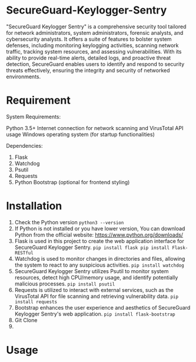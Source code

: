 # SecureGuard-Keylogger-Sentry
"SecureGuard Keylogger Sentry" is a comprehensive security tool tailored for network administrators, system administrators, forensic analysts, and cybersecurity analysts. It offers a suite of features to bolster system defenses, including monitoring keylogging activities, scanning network traffic, tracking system resources, and assessing vulnerabilities. With its ability to provide real-time alerts, detailed logs, and proactive threat detection, SecureGuard enables users to identify and respond to security threats effectively, ensuring the integrity and security of networked environments.

# Requirement
System Requirements:

Python 3.5+
Internet connection for network scanning and VirusTotal API usage
Windows operating system (for startup functionalities)

Dependencies:

1. Flask
2. Watchdog
3. Psutil
4. Requests
5. Python Bootstrap (optional for frontend styling)

# Installation 
1. Check the Python version
   `
   python3 --version
   `
3. If Python is not installed or you have lower version, You can download Python from the official website: https://www.python.org/downloads/
4. Flask is used in this project to create the web application interface for SecureGuard Keylogger Sentry.
   `
   pip install flask
   pip install Flask-RESTful
   `
5. Watchdog is used to monitor changes in directories and files, allowing the system to react to any suspicious activities.
   `
   pip install watchdog
   `
6. SecureGuard Keylogger Sentry utilizes Psutil to monitor system resources, detect high CPU/memory usage, and identify potentially malicious processes.
   `
   pip install psutil
   `
8. Requests is utilized to interact with external services, such as the VirusTotal API for file scanning and retrieving vulnerability data.
   `
   pip install requests
   `
9. Bootstrap enhances the user experience and aesthetics of SecureGuard Keylogger Sentry's web application.
    `
   pip install flask-bootstrap
   `
11. Git Clone
12. 

# Usage
